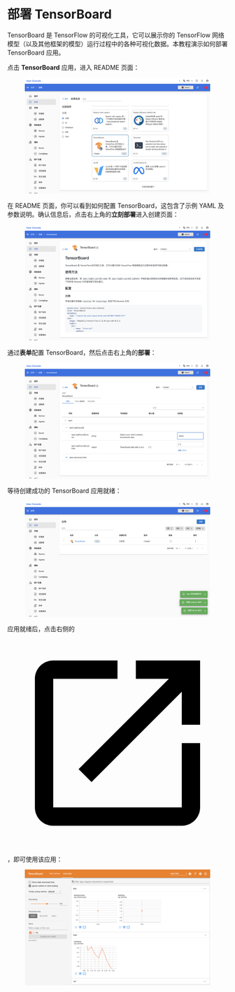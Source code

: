 # 部署 TensorBoard

TensorBoard 是 TensorFlow 的可视化工具，它可以展示你的 TensorFlow 网络模型（以及其他框架的模型）运行过程中的各种可视化数据。本教程演示如何部署 TensorBoard 应用。

点击 **TensorBoard** 应用，进入 README 页面：

<figure class="screenshot">
  <img alt="select-tensorboard" src="../assets/app/select-tensorboard.png" />
</figure>

在 README 页面，你可以看到如何配置 TensorBoard，这包含了示例 YAML 及参数说明。确认信息后，点击右上角的**立刻部署**进入创建页面：

<figure class="screenshot">
  <img alt="readme-tensorboard" src="../assets/app/readme-tensorboard.png" />
</figure>

通过**表单**配置 TensorBoard，然后点击右上角的**部署**：

<figure class="screenshot">
  <img alt="form-tensorboard" src="../assets/app/form-tensorboard.png" />
</figure>

等待创建成功的 TensorBoard 应用就绪：

<figure class="screenshot">
  <img alt="wait-for-tensorboard" src="../assets/app/wait-for-tensorboard.png" />
</figure>

应用就绪后，点击右侧的 <span class="twemoji"><svg class="MuiSvgIcon-root MuiSvgIcon-colorPrimary MuiSvgIcon-fontSizeMedium css-jxtyyz" focusable="false" aria-hidden="true" viewBox="0 0 24 24" data-testid="OpenInNewIcon"><path d="M19 19H5V5h7V3H5c-1.11 0-2 .9-2 2v14c0 1.1.89 2 2 2h14c1.1 0 2-.9 2-2v-7h-2zM14 3v2h3.59l-9.83 9.83 1.41 1.41L19 6.41V10h2V3z"></path></svg></span>，即可使用该应用：

<figure class="screenshot">
  <img alt="ui-tensorboard" src="../assets/app/ui-tensorboard.png" />
</figure>
